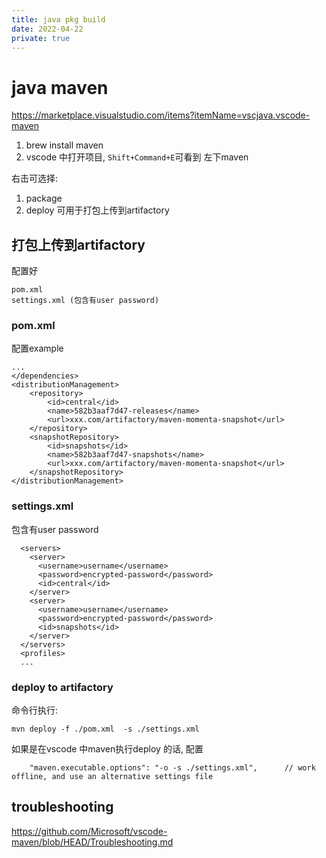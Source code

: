 ```yaml
---
title: java pkg build
date: 2022-04-22
private: true
---
```

# java maven
https://marketplace.visualstudio.com/items?itemName=vscjava.vscode-maven
1. brew install maven
2. vscode 中打开项目, `Shift+Command+E`可看到 左下maven

右击可选择: 
1. package
1. deploy  可用于打包上传到artifactory

## 打包上传到artifactory
配置好

    pom.xml
    settings.xml (包含有user password)

### pom.xml
配置example

    ...
    </dependencies>
    <distributionManagement>
        <repository>
            <id>central</id>
            <name>582b3aaf7d47-releases</name>
            <url>xxx.com/artifactory/maven-momenta-snapshot</url>
        </repository>
        <snapshotRepository>
            <id>snapshots</id>
            <name>582b3aaf7d47-snapshots</name>
            <url>xxx.com/artifactory/maven-momenta-snapshot</url>
        </snapshotRepository>
    </distributionManagement>

### settings.xml
包含有user password

      <servers>
        <server>
          <username>username</username>
          <password>encrypted-password</password>
          <id>central</id>
        </server>
        <server>
          <username>username</username>
          <password>encrypted-password</password>
          <id>snapshots</id>
        </server>
      </servers>
      <profiles>
      ...

### deploy to artifactory
命令行执行: 

    mvn deploy -f ./pom.xml  -s ./settings.xml

如果是在vscode 中maven执行deploy 的话, 配置

        "maven.executable.options": "-o -s ./settings.xml",      // work offline, and use an alternative settings file 

## troubleshooting
https://github.com/Microsoft/vscode-maven/blob/HEAD/Troubleshooting.md
